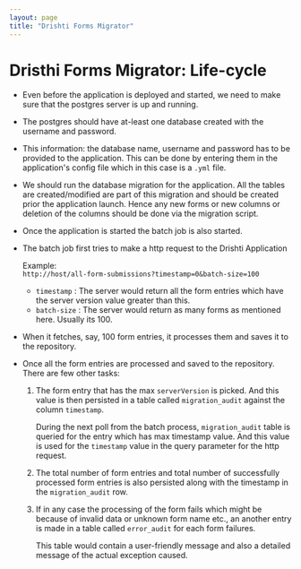 ```yaml
---
layout: page
title: "Drishti Forms Migrator"
---
```


# Dristhi Forms Migrator: Life-cycle

* Even before the application is deployed and started, we need to make sure that the postgres server is up and running.

* The postgres should have at-least one database created with the username and password.

* This information: the database name, username and password has to be provided to the application. This can be done by
entering them in the application's config file which in this case is a `.yml` file.

* We should run the database migration for the application. All the tables are created/modified are part of this migration
and should be created prior the application launch. Hence any new forms or new columns or deletion of the columns should be
done via the migration script.

* Once the application is started the batch job is also started.

* The batch job first tries to make a http request to the Drishti Application
	
	Example:	
	`http://host/all-form-submissions?timestamp=0&batch-size=100`

	* `timestamp` : The server would return all the form entries which have the server version value greater than this.
	* `batch-size` : The server would return as many forms as mentioned here. Usually its 100.

* When it fetches, say, 100 form entries, it processes them and saves it to the repository. 

* Once all the form entries are processed and saved to the repository. There are few other tasks:
	
	1. The form entry that has the max `serverVersion` is picked. And this value is then persisted in a table called `migration_audit` against 
	   the column `timestamp`.

	   During the next poll from the batch process, `migration_audit` table is queried for the entry which has max timestamp value. And 
   	   this value is used for the `timestamp` value in the query parameter for the http request. 

   	2. The total number of form entries and total number of successfully processed form entries is also persisted along with the timestamp in 
   	   the `migration_audit` row.

   	3. If in any case the processing of the form fails which might be because of invalid data or unknown form name etc., an another entry is made
   	   in a table called `error_audit` for each form failures.

   	   This table would contain a user-friendly message and also a detailed message of the actual exception caused. 